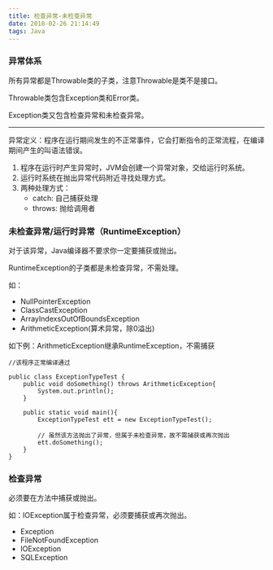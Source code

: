 ```yaml
---
title: 检查异常-未检查异常
date: 2018-02-26 21:14:49
tags: Java
---
```


### 异常体系
所有异常都是Throwable类的子类，注意Throwable是类不是接口。

Throwable类包含Exception类和Error类。

Exception类又包含检查异常和未检查异常。

---
异常定义：程序在运行期间发生的不正常事件，它会打断指令的正常流程，在编译期间产生的叫语法错误。

1. 程序在运行时产生异常时，JVM会创建一个异常对象，交给运行时系统。
2. 运行时系统在抛出异常代码附近寻找处理方式。
3. 两种处理方式：
    * catch: 自己捕获处理
    * throws: 抛给调用者

### 未检查异常/运行时异常（RuntimeException）
对于该异常，Java编译器不要求你一定要捕获或抛出。

RuntimeException的子类都是未检查异常，不需处理。

如：
* NullPointerException
* ClassCastException
* ArrayIndexsOutOfBoundsException
* ArithmeticException(算术异常，除0溢出)

如下例：ArithmeticException继承RuntimeException，不需捕获
```
//该程序正常编译通过

public class ExceptionTypeTest {  
    public void doSomething() throws ArithmeticException{  
        System.out.println();  
    }  
    
    public static void main(){  
        ExceptionTypeTest ett = new ExceptionTypeTest();  
        
        // 虽然该方法抛出了异常，但属于未检查异常，故不需捕获或再次抛出
        ett.doSomething();  
    }  
}  
```

### 检查异常
必须要在方法中捕获或抛出。

如：IOException属于检查异常，必须要捕获或再次抛出。
* Exception
* FileNotFoundException
* IOException
* SQLException

